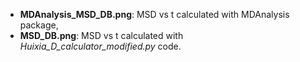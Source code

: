 * **MDAnalysis_MSD_DB.png**: MSD vs t calculated with MDAnalysis package,
* **MSD_DB.png**: MSD vs t calculated with *Huixia_D_calculator_modified.py* code.
